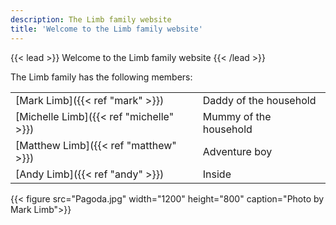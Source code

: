 ```yaml
---
description: The Limb family website
title: 'Welcome to the Limb family website'
---
```


{{< lead >}}
Welcome to the Limb family website
{{< /lead >}}

The Limb family has the following members:

|                                            |                                |
| ------------------------------------------ | ------------------------------ |
| [Mark Limb]({{< ref "mark" >}})            | Daddy of the household         |
| [Michelle Limb]({{< ref "michelle" >}})    | Mummy of the household         |
| [Matthew Limb]({{< ref "matthew" >}})      | Adventure boy                  |
| [Andy Limb]({{< ref "andy" >}})            | Inside                         |


{{< figure src="Pagoda.jpg" width="1200" height="800" caption="Photo by Mark Limb">}}
